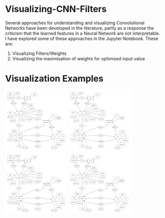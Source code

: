 # Visualizing-CNN-Filters

Several approaches for understanding and visualizing Convolutional Networks have been developed in the literature, partly as a response the criticism that the learned features in a Neural Network are not interpretable.
I have explored some of these approaches in the Jupyter Notebook. These are:

1) Visualizing Filters/Weights
2) Visualizing the maximisation of weights for optimised input value

# Visualization Examples

<img src="https://github.com/adityachirania/jobfind/blob/master/image.png" height = 200 width = 200>

<img src="https://github.com/adityachirania/jobfind/blob/master/image.png" height = 200 width = 200>

<img src="https://github.com/adityachirania/jobfind/blob/master/image.png" height = 200 width = 200>

<img src="https://github.com/adityachirania/jobfind/blob/master/image.png" height = 200 width = 200>

